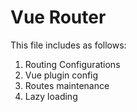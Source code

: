 # Vue Router
This file includes as follows:
1. Routing Configurations
2. Vue plugin config
3. Routes maintenance
4. Lazy loading